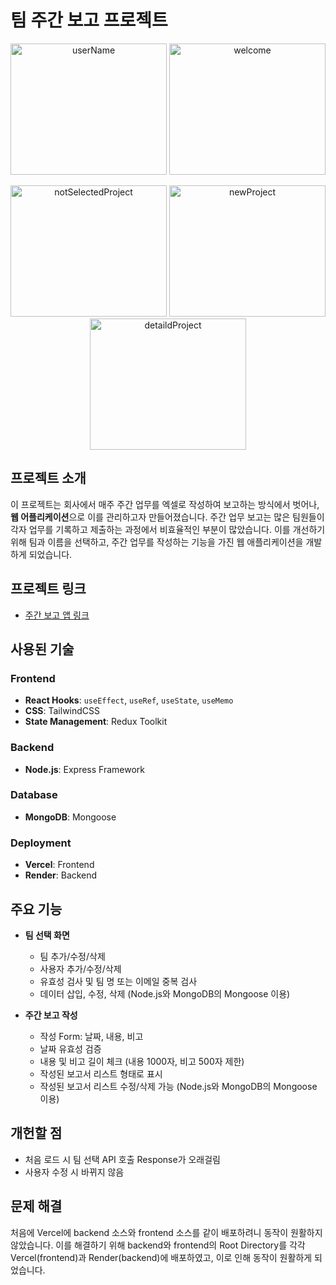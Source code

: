 # 팀 주간 보고 프로젝트
<p align="center">
  <img src="https://github.com/user-attachments/assets/af8b5999-0c3f-4eaf-a9b8-290bb4fcdbc0" alt="userName" width="250" height="210"/>
  <img src="https://github.com/user-attachments/assets/0606ae7a-2181-4a43-bf6e-07b5792d4426" alt="welcome" width="250" height="210"/>
</p>

<p align="center">
  <img src="https://github.com/user-attachments/assets/7bf8cc75-b6f6-47ff-b4bc-9993d092b720" alt="notSelectedProject" width="250" height="210"/>
  <img src="https://github.com/user-attachments/assets/dd53ab67-3a2d-4aee-a414-03585878284a" alt="newProject" width="250" height="210"/>
  <img src="https://github.com/user-attachments/assets/6bce57f1-92eb-4ea2-b6cc-1bfc6860e2d7" alt="detaildProject" width="250" height="210"/>
</p>

## 프로젝트 소개
이 프로젝트는 회사에서 매주 주간 업무를 엑셀로 작성하여 보고하는 방식에서 벗어나, **웹 어플리케이션**으로 이를 관리하고자 만들어졌습니다. 주간 업무 보고는 많은 팀원들이 각자 업무를 기록하고 제출하는 과정에서 비효율적인 부분이 많았습니다. 이를 개선하기 위해 팀과 이름을 선택하고, 주간 업무를 작성하는 기능을 가진 웹 애플리케이션을 개발하게 되었습니다.

## 프로젝트 링크
- [주간 보고 앱 링크](https://weekly-project-app.vercel.app/)

## 사용된 기술
### Frontend
- **React Hooks**: `useEffect`, `useRef`, `useState`, `useMemo`
- **CSS**: TailwindCSS
- **State Management**: Redux Toolkit

### Backend
- **Node.js**: Express Framework

### Database
- **MongoDB**: Mongoose

### Deployment
- **Vercel**: Frontend
- **Render**: Backend

## 주요 기능
- **팀 선택 화면**
  - 팀 추가/수정/삭제
  - 사용자 추가/수정/삭제
  - 유효성 검사 및 팀 명 또는 이메일 중복 검사
  - 데이터 삽입, 수정, 삭제 (Node.js와 MongoDB의 Mongoose 이용)

- **주간 보고 작성**
  - 작성 Form: 날짜, 내용, 비고
  - 날짜 유효성 검증
  - 내용 및 비고 길이 체크 (내용 1000자, 비고 500자 제한)
  - 작성된 보고서 리스트 형태로 표시
  - 작성된 보고서 리스트 수정/삭제 가능 (Node.js와 MongoDB의 Mongoose 이용)

## 개헌할 점 
- 처음 로드 시 팀 선택 API 호출 Response가 오래걸림
- 사용자 수정 시 바뀌지 않음

## 문제 해결
처음에 Vercel에 backend 소스와 frontend 소스를 같이 배포하려니 동작이 원활하지 않았습니다. 이를 해결하기 위해 backend와 frontend의 Root Directory를 각각 Vercel(frontend)과 Render(backend)에 배포하였고, 이로 인해 동작이 원활하게 되었습니다.
